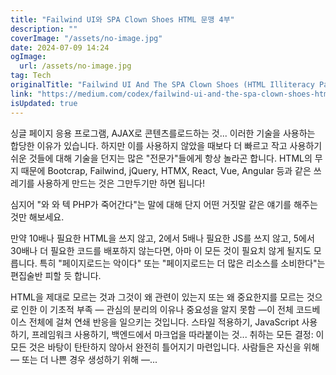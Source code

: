 ```yaml
---
title: "Failwind UI와 SPA Clown Shoes HTML 문맹 4부"
description: ""
coverImage: "/assets/no-image.jpg"
date: 2024-07-09 14:24
ogImage: 
  url: /assets/no-image.jpg
tag: Tech
originalTitle: "Failwind UI And The SPA Clown Shoes (HTML Illiteracy Part 4)"
link: "https://medium.com/codex/failwind-ui-and-the-spa-clown-shoes-html-illiteracy-part-4-6af61f164530"
isUpdated: true
---
```





싱글 페이지 응용 프로그램, AJAX로 콘텐츠를로드하는 것... 이러한 기술을 사용하는 합당한 이유가 있습니다. 하지만 이를 사용하지 않았을 때보다 더 빠르고 작고 사용하기 쉬운 것들에 대해 기술을 던지는 많은 "전문가"들에게 항상 놀라곤 합니다. HTML의 무지 때문에 Bootcrap, Failwind, jQuery, HTMX, React, Vue, Angular 등과 같은 쓰레기를 사용하게 만드는 것은 그만두기만 하면 됩니다!

심지어 "와 와 텍 PHP가 죽어간다"는 말에 대해 단지 어떤 거짓말 같은 얘기를 해주는 것만 해보세요.

만약 10배나 필요한 HTML을 쓰지 않고, 2에서 5배나 필요한 JS를 쓰지 않고, 5에서 30배나 더 필요한 코드를 배포하지 않는다면, 아마 이 모든 것이 필요치 않게 될지도 모릅니다. 특히 "페이지로드는 악이다" 또는 "페이지로드는 더 많은 리소스를 소비한다"는 편집술반 피할 듯 합니다.

HTML을 제대로 모르는 것과 그것이 왜 관련이 있는지 또는 왜 중요한지를 모르는 것으로 인한 이 기초적 부족 — 관심의 분리의 이유나 중요성을 알지 못함 —이 전체 코드베이스 전체에 걸쳐 연쇄 반응을 일으키는 것입니다. 스타일 적용하기, JavaScript 사용하기, 프레임워크 사용하기, 백엔드에서 마크업을 따라붙이는 것... 취하는 모든 결정: 이 모든 것은 바탕이 탄탄하지 않아서 완전히 틀어지기 마련입니다. 사람들은 자신을 위해 — 또는 더 나쁜 경우 생성하기 위해 —...